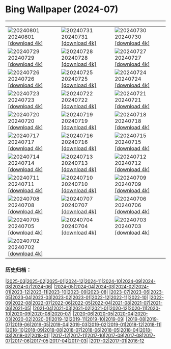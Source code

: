 # Bing Wallpaper (2024-07)
**************

<table><tr><td><img src="https://www.bing.com/th?id=OHR.Nebuta2024_JA-JP7778073736_1920x1080.jpg" alt="20240801"> 20240801 <a href="https://www.bing.com/th?id=OHR.Nebuta2024_JA-JP7778073736_UHD.jpg">[download 4k]</a></td><td><img src="https://www.bing.com/th?id=OHR.HoodoosBryce_JA-JP7560776836_1920x1080.jpg" alt="20240731"> 20240731 <a href="https://www.bing.com/th?id=OHR.HoodoosBryce_JA-JP7560776836_UHD.jpg">[download 4k]</a></td><td><img src="https://www.bing.com/th?id=OHR.GimignanoTuscany_JA-JP7399834117_1920x1080.jpg" alt="20240730"> 20240730 <a href="https://www.bing.com/th?id=OHR.GimignanoTuscany_JA-JP7399834117_UHD.jpg">[download 4k]</a></td></tr><tr><td><img src="https://www.bing.com/th?id=OHR.CorbettTigers_JA-JP7161301838_1920x1080.jpg" alt="20240729"> 20240729 <a href="https://www.bing.com/th?id=OHR.CorbettTigers_JA-JP7161301838_UHD.jpg">[download 4k]</a></td><td><img src="https://www.bing.com/th?id=OHR.BeachHutsSweden_JA-JP6949327574_1920x1080.jpg" alt="20240728"> 20240728 <a href="https://www.bing.com/th?id=OHR.BeachHutsSweden_JA-JP6949327574_UHD.jpg">[download 4k]</a></td><td><img src="https://www.bing.com/th?id=OHR.RhinelandVineyards_JA-JP6772337865_1920x1080.jpg" alt="20240727"> 20240727 <a href="https://www.bing.com/th?id=OHR.RhinelandVineyards_JA-JP6772337865_UHD.jpg">[download 4k]</a></td></tr><tr><td><img src="https://www.bing.com/th?id=OHR.PontNeuf_JA-JP6539297380_1920x1080.jpg" alt="20240726"> 20240726 <a href="https://www.bing.com/th?id=OHR.PontNeuf_JA-JP6539297380_UHD.jpg">[download 4k]</a></td><td><img src="https://www.bing.com/th?id=OHR.SmokyMountainTrail_JA-JP3526148027_1920x1080.jpg" alt="20240725"> 20240725 <a href="https://www.bing.com/th?id=OHR.SmokyMountainTrail_JA-JP3526148027_UHD.jpg">[download 4k]</a></td><td><img src="https://www.bing.com/th?id=OHR.WindBell2024_JA-JP3427351394_1920x1080.jpg" alt="20240724"> 20240724 <a href="https://www.bing.com/th?id=OHR.WindBell2024_JA-JP3427351394_UHD.jpg">[download 4k]</a></td></tr><tr><td><img src="https://www.bing.com/th?id=OHR.MethoniCastle_JA-JP3234736349_1920x1080.jpg" alt="20240723"> 20240723 <a href="https://www.bing.com/th?id=OHR.MethoniCastle_JA-JP3234736349_UHD.jpg">[download 4k]</a></td><td><img src="https://www.bing.com/th?id=OHR.MedievalRothenburg_JA-JP3111613598_1920x1080.jpg" alt="20240722"> 20240722 <a href="https://www.bing.com/th?id=OHR.MedievalRothenburg_JA-JP3111613598_UHD.jpg">[download 4k]</a></td><td><img src="https://www.bing.com/th?id=OHR.ZanzibarBoats_JA-JP2984048559_1920x1080.jpg" alt="20240721"> 20240721 <a href="https://www.bing.com/th?id=OHR.ZanzibarBoats_JA-JP2984048559_UHD.jpg">[download 4k]</a></td></tr><tr><td><img src="https://www.bing.com/th?id=OHR.MineralMoon_JA-JP2878137098_1920x1080.jpg" alt="20240720"> 20240720 <a href="https://www.bing.com/th?id=OHR.MineralMoon_JA-JP2878137098_UHD.jpg">[download 4k]</a></td><td><img src="https://www.bing.com/th?id=OHR.YoungJaguar_JA-JP3725468269_1920x1080.jpg" alt="20240719"> 20240719 <a href="https://www.bing.com/th?id=OHR.YoungJaguar_JA-JP3725468269_UHD.jpg">[download 4k]</a></td><td><img src="https://www.bing.com/th?id=OHR.MayotteCoral_JA-JP2527980968_1920x1080.jpg" alt="20240718"> 20240718 <a href="https://www.bing.com/th?id=OHR.MayotteCoral_JA-JP2527980968_UHD.jpg">[download 4k]</a></td></tr><tr><td><img src="https://www.bing.com/th?id=OHR.GionFestival2024_JA-JP2391295161_1920x1080.jpg" alt="20240717"> 20240717 <a href="https://www.bing.com/th?id=OHR.GionFestival2024_JA-JP2391295161_UHD.jpg">[download 4k]</a></td><td><img src="https://www.bing.com/th?id=OHR.AncientOrkney_JA-JP2155595314_1920x1080.jpg" alt="20240716"> 20240716 <a href="https://www.bing.com/th?id=OHR.AncientOrkney_JA-JP2155595314_UHD.jpg">[download 4k]</a></td><td><img src="https://www.bing.com/th?id=OHR.TateishiPark_JA-JP2045138918_1920x1080.jpg" alt="20240715"> 20240715 <a href="https://www.bing.com/th?id=OHR.TateishiPark_JA-JP2045138918_UHD.jpg">[download 4k]</a></td></tr><tr><td><img src="https://www.bing.com/th?id=OHR.MuseumIsland_JA-JP9009131694_1920x1080.jpg" alt="20240714"> 20240714 <a href="https://www.bing.com/th?id=OHR.MuseumIsland_JA-JP9009131694_UHD.jpg">[download 4k]</a></td><td><img src="https://www.bing.com/th?id=OHR.CappadociaRocks_JA-JP5563518724_1920x1080.jpg" alt="20240713"> 20240713 <a href="https://www.bing.com/th?id=OHR.CappadociaRocks_JA-JP5563518724_UHD.jpg">[download 4k]</a></td><td><img src="https://www.bing.com/th?id=OHR.RainierWildflowers_JA-JP5257571908_1920x1080.jpg" alt="20240712"> 20240712 <a href="https://www.bing.com/th?id=OHR.RainierWildflowers_JA-JP5257571908_UHD.jpg">[download 4k]</a></td></tr><tr><td><img src="https://www.bing.com/th?id=OHR.GangiSicily_JA-JP2426936283_1920x1080.jpg" alt="20240711"> 20240711 <a href="https://www.bing.com/th?id=OHR.GangiSicily_JA-JP2426936283_UHD.jpg">[download 4k]</a></td><td><img src="https://www.bing.com/th?id=OHR.Lanternplant2024_JA-JP2260534010_1920x1080.jpg" alt="20240710"> 20240710 <a href="https://www.bing.com/th?id=OHR.Lanternplant2024_JA-JP2260534010_UHD.jpg">[download 4k]</a></td><td><img src="https://www.bing.com/th?id=OHR.TalampayaNP_JA-JP2093558410_1920x1080.jpg" alt="20240709"> 20240709 <a href="https://www.bing.com/th?id=OHR.TalampayaNP_JA-JP2093558410_UHD.jpg">[download 4k]</a></td></tr><tr><td><img src="https://www.bing.com/th?id=OHR.NorwayBlueberries_JA-JP1900215964_1920x1080.jpg" alt="20240708"> 20240708 <a href="https://www.bing.com/th?id=OHR.NorwayBlueberries_JA-JP1900215964_UHD.jpg">[download 4k]</a></td><td><img src="https://www.bing.com/th?id=OHR.Tanabata2024_JA-JP1586960009_1920x1080.jpg" alt="20240707"> 20240707 <a href="https://www.bing.com/th?id=OHR.Tanabata2024_JA-JP1586960009_UHD.jpg">[download 4k]</a></td><td><img src="https://www.bing.com/th?id=OHR.ConwyRiver_JA-JP1379612776_1920x1080.jpg" alt="20240706"> 20240706 <a href="https://www.bing.com/th?id=OHR.ConwyRiver_JA-JP1379612776_UHD.jpg">[download 4k]</a></td></tr><tr><td><img src="https://www.bing.com/th?id=OHR.NoahBeach_JA-JP0901623378_1920x1080.jpg" alt="20240705"> 20240705 <a href="https://www.bing.com/th?id=OHR.NoahBeach_JA-JP0901623378_UHD.jpg">[download 4k]</a></td><td><img src="https://www.bing.com/th?id=OHR.YenBaiTerraces_JA-JP0209668675_1920x1080.jpg" alt="20240704"> 20240704 <a href="https://www.bing.com/th?id=OHR.YenBaiTerraces_JA-JP0209668675_UHD.jpg">[download 4k]</a></td><td><img src="https://www.bing.com/th?id=OHR.MeerkatManor_JA-JP0029401551_1920x1080.jpg" alt="20240703"> 20240703 <a href="https://www.bing.com/th?id=OHR.MeerkatManor_JA-JP0029401551_UHD.jpg">[download 4k]</a></td></tr><tr><td><img src="https://www.bing.com/th?id=OHR.ItalicaRuins_JA-JP9815947599_1920x1080.jpg" alt="20240702"> 20240702 <a href="https://www.bing.com/th?id=OHR.ItalicaRuins_JA-JP9815947599_UHD.jpg">[download 4k]</a></td><td></td><td></td></tr></table>

### 历史归档：

|[2025-03](/../2025-03/2025-03.md)|[2025-02](/../2025-02/2025-02.md)|[2025-01](/../2025-01/2025-01.md)|[2024-12](/../2024-12/2024-12.md)|[2024-11](/../2024-11/2024-11.md)|[2024-10](/../2024-10/2024-10.md)|[2024-09](/../2024-09/2024-09.md)|[2024-08](/../2024-08/2024-08.md)|[2024-07](/2024-07.md)|[2024-06](/../2024-06/2024-06.md)|
|[2024-05](/../2024-05/2024-05.md)|[2024-04](/../2024-04/2024-04.md)|[2024-03](/../2024-03/2024-03.md)|[2024-02](/../2024-02/2024-02.md)|[2024-01](/../2024-01/2024-01.md)|[2023-12](/../2023-12/2023-12.md)|[2023-11](/../2023-11/2023-11.md)|[2023-10](/../2023-10/2023-10.md)|[2023-09](/../2023-09/2023-09.md)|[2023-08](/../2023-08/2023-08.md)|
|[2023-07](/../2023-07/2023-07.md)|[2023-06](/../2023-06/2023-06.md)|[2023-05](/../2023-05/2023-05.md)|[2023-04](/../2023-04/2023-04.md)|[2023-03](/../2023-03/2023-03.md)|[2023-02](/../2023-02/2023-02.md)|[2023-01](/../2023-01/2023-01.md)|[2022-12](/../2022-12/2022-12.md)|[2022-11](/../2022-11/2022-11.md)|[2022-10](/../2022-10/2022-10.md)|
|[2022-09](/../2022-09/2022-09.md)|[2022-08](/../2022-08/2022-08.md)|[2022-07](/../2022-07/2022-07.md)|[2022-06](/../2022-06/2022-06.md)|[2022-05](/../2022-05/2022-05.md)|[2022-04](/../2022-04/2022-04.md)|[2021-08](/../2021-08/2021-08.md)|[2021-07](/../2021-07/2021-07.md)|[2021-06](/../2021-06/2021-06.md)|[2021-05](/../2021-05/2021-05.md)|
|[2021-04](/../2021-04/2021-04.md)|[2021-03](/../2021-03/2021-03.md)|[2021-02](/../2021-02/2021-02.md)|[2021-01](/../2021-01/2021-01.md)|[2020-12](/../2020-12/2020-12.md)|[2020-11](/../2020-11/2020-11.md)|[2020-10](/../2020-10/2020-10.md)|[2020-09](/../2020-09/2020-09.md)|[2020-08](/../2020-08/2020-08.md)|[2020-07](/../2020-07/2020-07.md)|
|[2020-06](/../2020-06/2020-06.md)|[2020-05](/../2020-05/2020-05.md)|[2020-04](/../2020-04/2020-04.md)|[2020-03](/../2020-03/2020-03.md)|[2020-02](/../2020-02/2020-02.md)|[2020-01](/../2020-01/2020-01.md)|[2019-12](/../2019-12/2019-12.md)|[2019-11](/../2019-11/2019-11.md)|[2019-10](/../2019-10/2019-10.md)|[2019-09](/../2019-09/2019-09.md)|
|[2019-08](/../2019-08/2019-08.md)|[2019-07](/../2019-07/2019-07.md)|[2019-06](/../2019-06/2019-06.md)|[2019-05](/../2019-05/2019-05.md)|[2019-04](/../2019-04/2019-04.md)|[2019-03](/../2019-03/2019-03.md)|[2019-02](/../2019-02/2019-02.md)|[2019-01](/../2019-01/2019-01.md)|[2018-12](/../2018-12/2018-12.md)|[2018-11](/../2018-11/2018-11.md)|
|[2018-10](/../2018-10/2018-10.md)|[2018-09](/../2018-09/2018-09.md)|[2018-08](/../2018-08/2018-08.md)|[2018-07](/../2018-07/2018-07.md)|[2018-06](/../2018-06/2018-06.md)|[2018-05](/../2018-05/2018-05.md)|[2018-04](/../2018-04/2018-04.md)|[2018-03](/../2018-03/2018-03.md)|[2018-02](/../2018-02/2018-02.md)|[2018-01](/../2018-01/2018-01.md)|
|[2017-12](/../2017-12/2017-12.md)|[2017-11](/../2017-11/2017-11.md)|[2017-10](/../2017-10/2017-10.md)|[2017-09](/../2017-09/2017-09.md)|[2017-08](/../2017-08/2017-08.md)|[2017-07](/../2017-07/2017-07.md)|[2017-06](/../2017-06/2017-06.md)|[2017-05](/../2017-05/2017-05.md)|[2017-04](/../2017-04/2017-04.md)|[2017-03](/../2017-03/2017-03.md)|
|[2017-02](/../2017-02/2017-02.md)|[2017-01](/../2017-01/2017-01.md)|[2016-12](/../2016-12/2016-12.md)